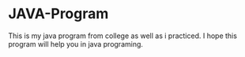 # JAVA-Program
This is my java program from  college as well as i practiced. I hope this program will help you in java programing. 
